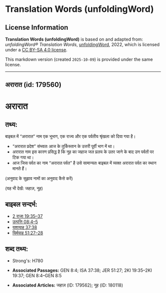 # Translation Words (unfoldingWord)

## License Information

**Translation Words (unfoldingWord)** is based on and adapted from: _unfoldingWord® Translation Words_, [unfoldingWord](https://unfoldingword.org/utw), 2022, which is licensed under a [CC BY-SA 4.0 license](https://creativecommons.org/licenses/by-sa/4.0/legalcode.en).

This markdown version (created `2025-10-09`) is provided under the same license.



--------------------------------

## अरारात (id: 179560)

अरारात
======

तथ्य:
-----

बाइबल में “अरारात” नाम एक भूभाग, एक राज्य और एक पर्वतीय श्रृंखला को दिया गया है।

* “अरारात प्रदेश” संभवतः आज के तुर्किस्तान के उत्तरी पूर्वी भाग में था।
* अरारात नाम इस कारण प्रसिद्ध है कि नूह का जहाज जल प्रलय के उतर जाने के बाद उन पर्वतों पर टिक गया था।
* आज जिस पर्वत का नाम “अरारात पर्वत” है उसे सामान्यतः बाइबल में व्यक्त अरारात पर्वत का स्थान मानते हैं।

(अनुवाद के सुझाव नामों का अनुवाद कैसे करें)

(यह भी देखें: जहाज़, नूह)

बाइबल सन्दर्भ:
--------------

* [2 राजा 19:35–37](https://ref.ly/2Kgs0:0)
* [उत्पत्ति 08:4–5](https://ref.ly/Gen8:4-Gen8:5)
* [यशायाह 37:38](https://ref.ly/Isa37:38)
* [यिर्मयाह 51:27–28](https://ref.ly/Jer51:27-Jer51:28)

शब्द तथ्य:
----------

* Strong's: H780

* **Associated Passages:** GEN 8:4; ISA 37:38; JER 51:27; 2KI 19:35–2KI 19:37; GEN 8:4–GEN 8:5
* **Associated Articles:** जहाज़ (ID: 179562); नूह (ID: 180118)

